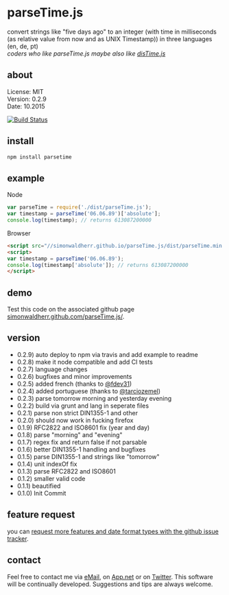 # parseTime.js

convert strings like "five days ago" to an integer (with time in milliseconds (as relative value from now and as UNIX Timestamp)) in three languages (en, de, pt)  
*coders who like parseTime.js maybe also like [disTime.js](https://github.com/SimonWaldherr/disTime.js)*  

## about

License:   MIT  
Version: 0.2.9  
Date:  10.2015  

[![Build Status](https://travis-ci.org/SimonWaldherr/parseTime.js.svg?branch=master)](https://travis-ci.org/SimonWaldherr/parseTime.js)  

## install

```sh
npm install parsetime
```

## example

Node

```js
var parseTime = require('./dist/parseTime.js');
var timestamp = parseTime('06.06.89')['absolute'];
console.log(timestamp); // returns 613087200000
```

Browser

```html
<script src="//simonwaldherr.github.io/parseTime.js/dist/parseTime.min.js"></script>
<script>
var timestamp = parseTime('06.06.89');
console.log(timestamp['absolute']); // returns 613087200000
</script>
```

## demo

Test this code on the associated github page [simonwaldherr.github.com/parseTime.js/](http://simonwaldherr.github.com/parseTime.js/).  

## version

* 0.2.9) auto deploy to npm via travis and add example to readme
* 0.2.8) make it node compatible and add CI tests
* 0.2.7) language changes
* 0.2.6) bugfixes and minor improvements
* 0.2.5) added french (thanks to [@fdev31](https://github.com/fdev31))
* 0.2.4) added portuguese (thanks to [@tarciozemel](https://github.com/tarciozemel))
* 0.2.3) parse tomorrow morning and yesterday evening
* 0.2.2) build via grunt and lang in seperate files
* 0.2.1) parse non strict DIN1355-1 and other
* 0.2.0) should now work in fucking firefox
* 0.1.9) RFC2822 and ISO8601 fix (year and day)
* 0.1.8) parse "morning" and "evening"
* 0.1.7) regex fix and return false if not parsable
* 0.1.6) better DIN1355-1 handling and bugfixes
* 0.1.5) parse DIN1355-1 and strings like "tomorrow"
* 0.1.4) unit indexOf fix
* 0.1.3) parse RFC2822 and ISO8601
* 0.1.2) smaller valid code
* 0.1.1) beautified
* 0.1.0) Init Commit

## feature request

you can [request more features and date format types with the github issue tracker](https://github.com/SimonWaldherr/parseTime.js/issues).  

## contact

Feel free to contact me via [eMail](mailto:contact@simonwaldherr.de), on [App.net](https://alpha.app.net/simonwaldherr) or on [Twitter](http://twitter.com/simonwaldherr). This software will be continually developed. Suggestions and tips are always welcome.  
